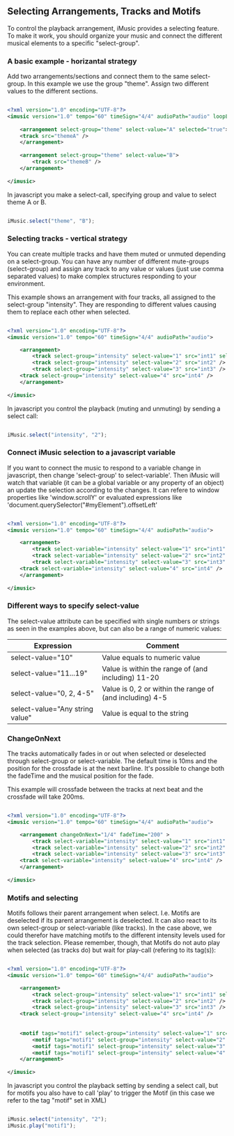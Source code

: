 ## Selecting Arrangements, Tracks and Motifs

To control the playback arrangement, iMusic provides a selecting feature. To make it work, you should organize your music and connect the different musical elements to a specific "select-group".

### A basic example - horizantal strategy
Add two arrangements/sections and connect them to the same select-group. In this example we use the group "theme". Assign two different values to the different sections.

```XML

<?xml version="1.0" encoding="UTF-8"?>
<imusic version="1.0" tempo="60" timeSign="4/4" audioPath="audio" loopLength="4">
	
    <arrangement select-group="theme" select-value="A" selected="true">
	<track src="themeA" />
    </arrangement>
    
    <arrangement select-group="theme" select-value="B">
        <track src="themeB" />
    </arrangement>
	
</imusic>

```

In javascript you make a select-call, specifying group and value to select theme A or B.

```javascript

iMusic.select("theme", "B");

```


### Selecting tracks - vertical strategy
You can create multiple tracks and have them muted or unmuted depending on a select-group. You can have any number of different mute-groups (select-group) and assign any track to any value or values (just use comma separated values) to make complex structures responding to your environment.

This example shows an arrangement with four tracks, all assigned to the select-group "intensity". They are responding to different values causing them to replace each other when selected.

```XML

<?xml version="1.0" encoding="UTF-8"?>
<imusic version="1.0" tempo="60" timeSign="4/4" audioPath="audio">

    <arrangement>
        <track select-group="intensity" select-value="1" src="int1" selected="true" />
        <track select-group="intensity" select-value="2" src="int2" />
        <track select-group="intensity" select-value="3" src="int3" />
	<track select-group="intensity" select-value="4" src="int4" />	
    </arrangement>
  
</imusic>

```

In javascript you control the playback (muting and unmuting) by sending a select call:

```javascript

iMusic.select("intensity", "2");

```

### Connect iMusic selection to a javascript variable
If you want to connect the music to respond to a variable change in javascript, then change 'select-group' to select-variable'. Then iMusic will watch that variable (it can be a global variable or any property of an object) an update the selection according to the changes. It can refere to window properties like 'window.scrollY' or evaluated expressions like 'document.querySelector("#myElement").offsetLeft'

```XML

<?xml version="1.0" encoding="UTF-8"?>
<imusic version="1.0" tempo="60" timeSign="4/4" audioPath="audio">

    <arrangement>
        <track select-variable="intensity" select-value="1" src="int1" selected="true" />
        <track select-variable="intensity" select-value="2" src="int2" />
        <track select-variable="intensity" select-value="3" src="int3" />
	<track select-variable="intensity" select-value="4" src="int4" />	
    </arrangement>
  
</imusic>

```

### Different ways to specify select-value
The select-value attribute can be specified with single numbers or strings as seen in the examples above, but can also be a range of numeric values:

Expression | Comment
------------ | -------------
select-value="10" | Value equals to numeric value
select-value="11...19" | Value is within the range of (and including) 11-20
select-value="0, 2, 4-5" | Value is 0, 2 or within the range of (and including) 4-5
select-value="Any string value" | Value is equal to the string



### ChangeOnNext
The tracks automatically fades in or out when selected or deselected through select-group or select-variable. The default time is 10ms and the position for the crossfade is at the next barline. It's possible to change both the fadeTime and the musical position for the fade.

This example will crossfade between the tracks at next beat and the crossfade will take 200ms.
```XML

<?xml version="1.0" encoding="UTF-8"?>
<imusic version="1.0" tempo="60" timeSign="4/4" audioPath="audio">

    <arrangement changeOnNext="1/4" fadeTime="200" >
        <track select-variable="intensity" select-value="1" src="int1" selected="true" />
        <track select-variable="intensity" select-value="2" src="int2" />
        <track select-variable="intensity" select-value="3" src="int3" />
	<track select-variable="intensity" select-value="4" src="int4" />	
    </arrangement>
  
</imusic>

```


### Motifs and selecting
Motifs follows their parent arrangement when select. I.e. Motifs are deselected if its parent arrangement is deselected. It can also react to its own select-group or select-variable (like tracks). In the case above, we could therefor have matching motifs to the different intensity levels used for the track selection. Please remember, though, that Motifs do not auto play when selected (as tracks do) but wait for play-call (refering to its tag(s)):

```XML

<?xml version="1.0" encoding="UTF-8"?>
<imusic version="1.0" tempo="60" timeSign="4/4" audioPath="audio">

    <arrangement>
        <track select-group="intensity" select-value="1" src="int1" selected="true" />
        <track select-group="intensity" select-value="2" src="int2" />
        <track select-group="intensity" select-value="3" src="int3" />
	<track select-group="intensity" select-value="4" src="int4" />	
	    
	    
	<motif tags="motif1" select-group="intensity" select-value="1" src="motif1_1" />
        <motif tags="motif1" select-group="intensity" select-value="2" src="motif1_2" />
        <motif tags="motif1" select-group="intensity" select-value="3" src="motif1_3" />
        <motif tags="motif1" select-group="intensity" select-value="4" src="motif1_4" />
    </arrangement>
  
</imusic>

```

In javascript you control the playback setting by sending a select call, but for motifs you also have to call 'play' to trigger the Motif (in this case we refer to the tag "motif" set in XML)

```javascript

iMusic.select("intensity", "2");
iMusic.play("motif1");

```
